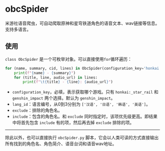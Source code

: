 # obcSpider

米游社语音爬虫，可自动爬取原神和星穹铁道角色的语音文本、wav链接等信息。支持多语言。

## 使用

`class ObcSpider` 是一个可枚举对象。可以直接使用`for`循环遍历：

```python
for (name, summary, cid, lines) in ObcSpider(configuration_key='honkai:_star_rail', lang_id=0, include=['彦卿']):
    print(f"{name} - {summary}")
    for (title, line, audio_url) in lines:
        print(f"\t{title} - {line}: {audio_url}")
```

- `configuration_key`，必填，表示获取哪个游戏。只有 `honkai:_star_rail` 和 `genshin_impact` 两个选择。默认为 `genshin_impact`。
- `lang_id`：语言编号，从0到3分别为 `['汉语', '日语', '韩语', '英语']`。
- `exclude`：排除的角色名。
- `include`：包含的角色名。和 `exclude` 同时指定时，该项优先级更高。即结果中将首先包含 `include` 有的项，然后再去掉 `exclude` 排除的项。

---

除此以外，也可以直接执行 `obcSpider.py` 脚本，它会以人类可读的方式直接输出所有找到的角色名、角色简介、语音台词和语音wav地址。